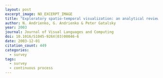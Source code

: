 ```yaml
---
layout: post
excerpt_image: NO_EXCERPT_IMAGE
title: "Exploratory spatio-temporal visualization: an analytical review"
author: N. Andrienko, G. Andrienko & Peter Gatalsky
year: 2003
journal: Journal of Visual Languages and Computing
doi: 10.1016/S1045-926X(03)00046-6
date: 2003-12-01
citation_count: 449
categories:
  - survey
tags:
  - survey
  - continuous process
---
```

